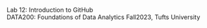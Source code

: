 Lab 12: Introduction to GitHub <br>
DATA200: Foundations of Data Analytics <be>
Fall2023, Tufts University
